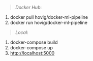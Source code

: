 > _Docker Hub_:

1) docker pull hovig/docker-ml-pipeline
2) docker run hovig/docker-ml-pipeline

> _Local_:

1) docker-compose build
2) docker-compose up
3) [http://localhost:5000](http://localhost:5000)
